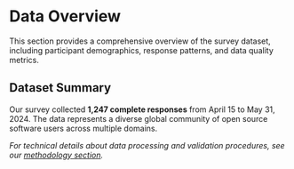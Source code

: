 # Data Overview

This section provides a comprehensive overview of the survey dataset, including participant demographics, response patterns, and data quality metrics.

## Dataset Summary

Our survey collected **1,247 complete responses** from April 15 to May 31, 2024. The data represents a diverse global community of open source software users across multiple domains.


*For technical details about data processing and validation procedures, see our [methodology section](methodology.md).*